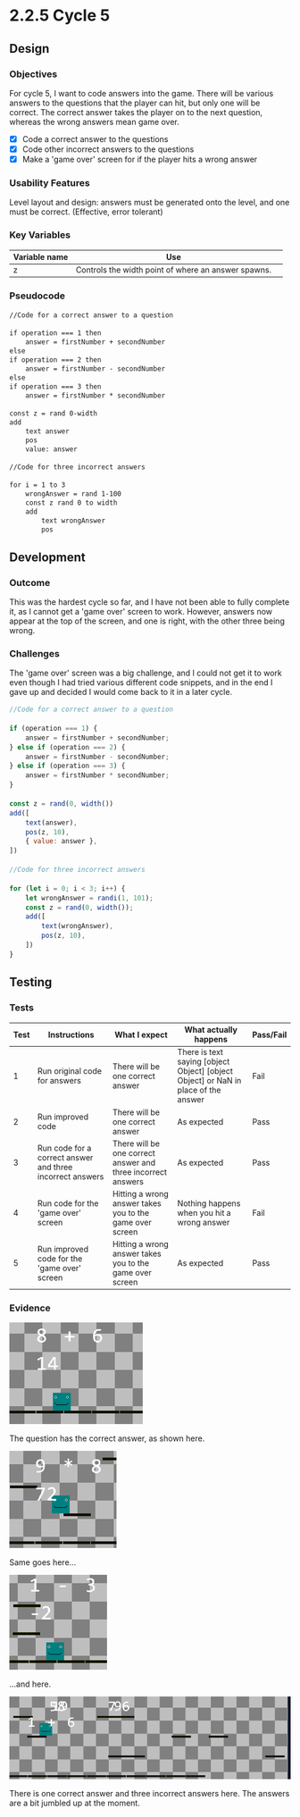 # 2.2.5 Cycle 5

## Design

### Objectives

For cycle 5, I want to code answers into the game. There will be various answers to the questions that the player can hit, but only one will be correct. The correct answer takes the player on to the next question, whereas the wrong answers mean game over.

* [x] Code a correct answer to the questions
* [x] Code other incorrect answers to the questions
* [x] Make a 'game over' screen for if the player hits a wrong answer

### Usability Features

Level layout and design: answers must be generated onto the level, and one must be correct. (Effective, error tolerant)

### Key Variables

<table><thead><tr><th>Variable name</th><th>Use</th><th data-hidden></th></tr></thead><tbody><tr><td>z</td><td>Controls the width point of where an answer spawns.</td><td></td></tr></tbody></table>

### Pseudocode

```
//Code for a correct answer to a question

if operation === 1 then
    answer = firstNumber + secondNumber
else
if operation === 2 then
    answer = firstNumber - secondNumber
else
if operation === 3 then
    answer = firstNumber * secondNumber

const z = rand 0-width
add
    text answer
    pos
    value: answer

//Code for three incorrect answers

for i = 1 to 3
    wrongAnswer = rand 1-100
    const z rand 0 to width
    add
        text wrongAnswer
        pos
```

## Development

### Outcome

This was the hardest cycle so far, and I have not been able to fully complete it, as I cannot get a 'game over' screen to work. However, answers now appear at the top of the screen, and one is right, with the other three being wrong.

### Challenges

The 'game over' screen was a big challenge, and I could not get it to work even though I had tried various different code snippets, and in the end I gave up and decided I would come back to it in a later cycle.

```javascript
//Code for a correct answer to a question

if (operation === 1) {
    answer = firstNumber + secondNumber;
} else if (operation === 2) {
    answer = firstNumber - secondNumber;
} else if (operation === 3) {
    answer = firstNumber * secondNumber;
}

const z = rand(0, width())
add([
    text(answer),
    pos(z, 10),
    { value: answer },
])

//Code for three incorrect answers

for (let i = 0; i < 3; i++) {
    let wrongAnswer = randi(1, 101);
    const z = rand(0, width());
    add([
        text(wrongAnswer),
        pos(z, 10),
    ])
}
```

## Testing

### Tests

| Test | Instructions                                              | What I expect                                                | What actually happens                                                                | Pass/Fail |
| ---- | --------------------------------------------------------- | ------------------------------------------------------------ | ------------------------------------------------------------------------------------ | --------- |
| 1    | Run original code for answers                             | There will be one correct answer                             | There is text saying \[object Object] \[object Object] or NaN in place of the answer | Fail      |
| 2    | Run improved code                                         | There will be one correct answer                             | As expected                                                                          | Pass      |
| 3    | Run code for a correct answer and three incorrect answers | There will be one correct answer and three incorrect answers | As expected                                                                          | Pass      |
| 4    | Run code for the 'game over' screen                       | Hitting a wrong answer takes you to the game over screen     | Nothing happens when you hit a wrong answer                                          | Fail      |
| 5    | Run improved code for the 'game over' screen              | Hitting a wrong answer takes you to the game over screen     | As expected                                                                          | Pass      |

### Evidence

![](<../.gitbook/assets/image (2) (2) (1).png>)

The question has the correct answer, as shown here.

![](<../.gitbook/assets/image (9) (1) (1).png>)

Same goes here...

![](<../.gitbook/assets/image (4) (1) (1) (1) (1) (1) (1).png>)

...and here.

![](<../.gitbook/assets/image (6) (1) (1) (1) (1).png>)

There is one correct answer and three incorrect answers here. The answers are a bit jumbled up at the moment.
